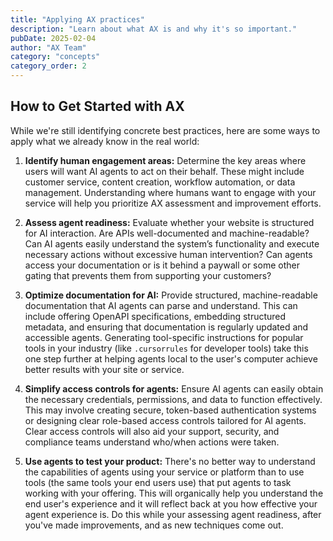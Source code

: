 ```yaml
---
title: "Applying AX practices"
description: "Learn about what AX is and why it's so important."
pubDate: 2025-02-04
author: "AX Team"
category: "concepts"
category_order: 2
---
```



## How to Get Started with AX

While we're still identifying concrete best practices, here are some ways to apply what we already know in the real world:

1. **Identify human engagement areas:** Determine the key areas where users will want AI agents to act on their behalf. These might include customer service, content creation, workflow automation, or data management. Understanding where humans want to engage with your service will help you prioritize AX assessment and improvement efforts.

2. **Assess agent readiness:** Evaluate whether your website is structured for AI interaction. Are APIs well-documented and machine-readable? Can AI agents easily understand the system’s functionality and execute necessary actions without excessive human intervention? Can agents access your documentation or is it behind a paywall or some other gating that prevents them from supporting your customers?

3. **Optimize documentation for AI:** Provide structured, machine-readable documentation that AI agents can parse and understand. This can include offering OpenAPI specifications, embedding structured metadata, and ensuring that documentation is regularly updated and accessible agents. Generating tool-specific instructions for popular tools in your industry (like `.cursorrules` for developer tools) take this one step further at helping agents local to the user's computer achieve better results with your site or service.

4. **Simplify access controls for agents:** Ensure AI agents can easily obtain the necessary credentials, permissions, and data to function effectively. This may involve creating secure, token-based authentication systems or designing clear role-based access controls tailored for AI agents. Clear access controls will also aid your support, security, and compliance teams understand who/when actions were taken.

5. **Use agents to test your product:** There's no better way to understand the capabilities of agents using your service or platform than to use tools (the same tools your end users use) that put agents to task working with your offering. This will organically help you understand the end user's experience and it will reflect back at you how effective your agent experience is. Do this while your assessing agent readiness, after you've made improvements, and as new techniques come out.